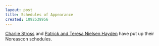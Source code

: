 ```yaml
---
layout: post
title: Schedules of Appearance
created: 1092538956
---
```

 [Charlie Stross](http://www.antipope.org/charlie/blosxom.cgi/2004/Aug/13#worldcon-2) and [Patrick and Teresa Nielsen Hayden](http://nielsenhayden.com/electrolite/archives/005470.html#005470) have put up their Noreascon schedules.
